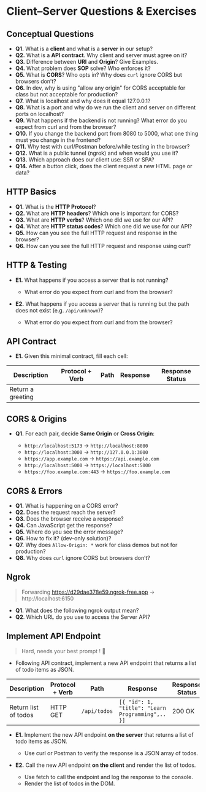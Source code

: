 # Client–Server Questions & Exercises

## Conceptual Questions

* **Q1.** What is a **client** and what is a **server** in our setup?
* **Q2.** What is a **API contract**. Why client and server must agree on it?
* **Q3.** Difference between **URI** and **Origin**? Give Examples.
* **Q4.** What problem does **SOP** solve? Who enforces it?
* **Q5.** What is **CORS**? Who opts in? Why does `curl` ignore CORS but browsers don’t?
* **Q6.** In dev, why is using "allow any origin" for CORS acceptable for class but not acceptable for production?
* **Q7.** What is localhost and why does it equal 127.0.0.1?
* **Q8.** What is a port and why do we run the client and server on different ports on localhost?
* **Q9.** What happens if the backend is not running? What error do you expect from curl and from the browser?
* **Q10.** If you change the backend port from 8080 to 5000, what one thing must you change in the frontend?
* **Q11.** Why test with curl/Postman before/while testing in the browser?
* **Q12.** What is a public tunnel (ngrok) and when would you use it?
* **Q13.** Which approach does our client use: SSR or SPA?
* **Q14.** After a button click, does the client request a new HTML page or data?

## HTTP Basics

* **Q1.** What is the **HTTP Protocol**?
* **Q2.** What are **HTTP headers**? Which one is important for CORS?
* **Q3.** What are **HTTP verbs**? Which one did we use for our API?
* **Q4.** What are **HTTP status codes**? Which one did we use for our API?
* **Q5.** How can you see the full HTTP request and response in the browser?
* **Q6.** How can you see the full HTTP request and response using curl?

## HTTP & Testing

* **E1.** What happens if you access a server that is not running?
  *  What error do you expect from curl and from the browser?


* **E2.** What happens if you access a server that is running but the path does not exist (e.g. `/api/unknown`)?
  * What error do you expect from curl and from the browser?

## API Contract

* **E1.** Given this minimal contract, fill each cell:

| **Description**   | **Protocol + Verb** | **Path** | **Response** | **Response Status** |
| ----------------- | ------------------- | -------- | ------------ |---------------------|
| Return a greeting |                     |          |              |                     |


## CORS & Origins

* **Q1.** For each pair, decide **Same Origin** or **Cross Origin**:  

  * `http://localhost:5173` → `http://localhost:8080`
  * `http://localhost:3000` → `http://127.0.0.1:3000`
  * `https://app.example.com` → `https://api.example.com`
  * `http://localhost:5000` → `https://localhost:5000`
  * `https://foo.example.com:443` → `https://foo.example.com`

## CORS & Errors

* **Q1.** What is happening on a CORS error?
* **Q2.** Does the request reach the server?
* **Q3.** Does the browser receive a response?
* **Q4.** Can JavaScript get the response?
* **Q5.** Where do you see the error message?
* **Q6.** How to fix it? (dev-only solution)?
* **Q7.** Why does `Allow-Origin: *` work for class demos but not for production?
* **Q8.** Why does `curl` ignore CORS but browsers don’t?

## Ngrok 

> Forwarding https://d29dae378e59.ngrok-free.app -> http://localhost:6150

* **Q1.** What does the following ngrok output mean?
* **Q2**. Which URL do you use to access the Server API?

## Implement API Endpoint

> Hard, needs your best prompt ! 💪

* Following API contract, implement a new API endpoint that returns a list of todo items as JSON.

| **Description**      | **Protocol + Verb** | **Path**     | **Response**                                     | **Response Status** |
| -------------------- | ------------------- |--------------|--------------------------------------------------|---------------------|
| Return list of todos | HTTP GET            | `/api/todos` | `[{ "id": 1, "title": "Learn Programming",.. }]` | 200 OK              |

* **E1.** Implement the new API endpoint **on the server** that returns a list of todo items as JSON.
  * Use curl or Postman to verify the response is a JSON array of todos.


* **E2.** Call the new API endpoint **on the client** and render the list of todos.
  * Use fetch to call the endpoint and log the response to the console.
  * Render the list of todos in the DOM.



